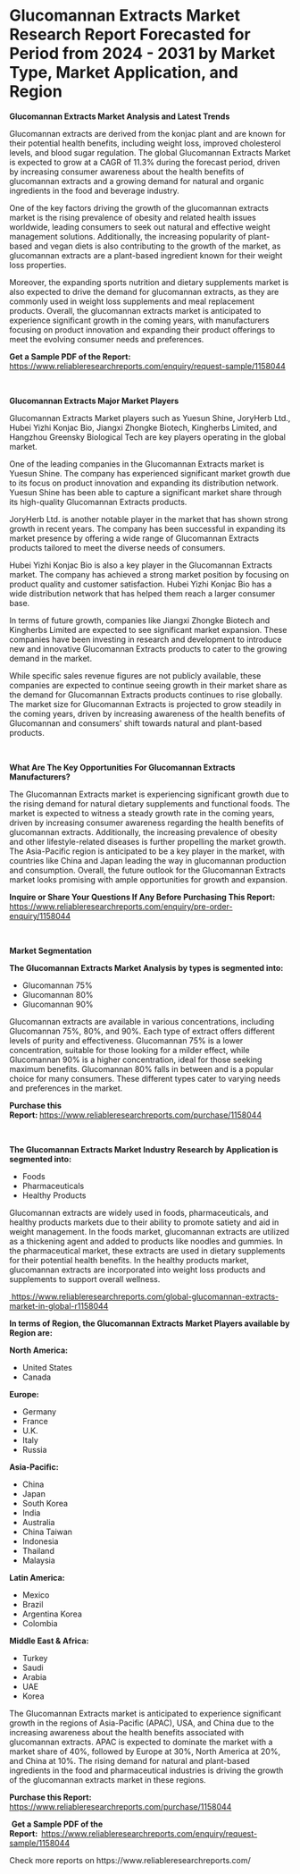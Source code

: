 <p><h1>Glucomannan Extracts Market Research Report Forecasted for Period from 2024 -  2031 by Market Type, Market Application, and Region</h1></p><p><strong>Glucomannan Extracts Market Analysis and Latest Trends</strong></p>
<p><p>Glucomannan extracts are derived from the konjac plant and are known for their potential health benefits, including weight loss, improved cholesterol levels, and blood sugar regulation. The global Glucomannan Extracts Market is expected to grow at a CAGR of 11.3% during the forecast period, driven by increasing consumer awareness about the health benefits of glucomannan extracts and a growing demand for natural and organic ingredients in the food and beverage industry.</p><p>One of the key factors driving the growth of the glucomannan extracts market is the rising prevalence of obesity and related health issues worldwide, leading consumers to seek out natural and effective weight management solutions. Additionally, the increasing popularity of plant-based and vegan diets is also contributing to the growth of the market, as glucomannan extracts are a plant-based ingredient known for their weight loss properties.</p><p>Moreover, the expanding sports nutrition and dietary supplements market is also expected to drive the demand for glucomannan extracts, as they are commonly used in weight loss supplements and meal replacement products. Overall, the glucomannan extracts market is anticipated to experience significant growth in the coming years, with manufacturers focusing on product innovation and expanding their product offerings to meet the evolving consumer needs and preferences.</p></p>
<p><strong>Get a Sample PDF of the Report:&nbsp;</strong> <a href="https://www.reliableresearchreports.com/enquiry/request-sample/1158044">https://www.reliableresearchreports.com/enquiry/request-sample/1158044</a></p>
<p>&nbsp;</p>
<p><strong>Glucomannan Extracts Major Market Players</strong></p>
<p><p>Glucomannan Extracts Market players such as Yuesun Shine, JoryHerb Ltd., Hubei Yizhi Konjac Bio, Jiangxi Zhongke Biotech, Kingherbs Limited, and Hangzhou Greensky Biological Tech are key players operating in the global market.</p><p>One of the leading companies in the Glucomannan Extracts market is Yuesun Shine. The company has experienced significant market growth due to its focus on product innovation and expanding its distribution network. Yuesun Shine has been able to capture a significant market share through its high-quality Glucomannan Extracts products.</p><p>JoryHerb Ltd. is another notable player in the market that has shown strong growth in recent years. The company has been successful in expanding its market presence by offering a wide range of Glucomannan Extracts products tailored to meet the diverse needs of consumers.</p><p>Hubei Yizhi Konjac Bio is also a key player in the Glucomannan Extracts market. The company has achieved a strong market position by focusing on product quality and customer satisfaction. Hubei Yizhi Konjac Bio has a wide distribution network that has helped them reach a larger consumer base.</p><p>In terms of future growth, companies like Jiangxi Zhongke Biotech and Kingherbs Limited are expected to see significant market expansion. These companies have been investing in research and development to introduce new and innovative Glucomannan Extracts products to cater to the growing demand in the market.</p><p>While specific sales revenue figures are not publicly available, these companies are expected to continue seeing growth in their market share as the demand for Glucomannan Extracts products continues to rise globally. The market size for Glucomannan Extracts is projected to grow steadily in the coming years, driven by increasing awareness of the health benefits of Glucomannan and consumers' shift towards natural and plant-based products.</p></p>
<p>&nbsp;</p>
<p><strong>What Are The Key Opportunities For Glucomannan Extracts Manufacturers?</strong></p>
<p><p>The Glucomannan Extracts market is experiencing significant growth due to the rising demand for natural dietary supplements and functional foods. The market is expected to witness a steady growth rate in the coming years, driven by increasing consumer awareness regarding the health benefits of glucomannan extracts. Additionally, the increasing prevalence of obesity and other lifestyle-related diseases is further propelling the market growth. The Asia-Pacific region is anticipated to be a key player in the market, with countries like China and Japan leading the way in glucomannan production and consumption. Overall, the future outlook for the Glucomannan Extracts market looks promising with ample opportunities for growth and expansion.</p></p>
<p><strong>Inquire or Share Your Questions If Any Before Purchasing This Report:</strong> <a href="https://www.reliableresearchreports.com/enquiry/pre-order-enquiry/1158044">https://www.reliableresearchreports.com/enquiry/pre-order-enquiry/1158044</a></p>
<p>&nbsp;</p>
<p><strong>Market Segmentation</strong></p>
<p><strong>The Glucomannan Extracts Market Analysis by types is segmented into:</strong></p>
<p><ul><li>Glucomannan 75%</li><li>Glucomannan 80%</li><li>Glucomannan 90%</li></ul></p>
<p><p>Glucomannan extracts are available in various concentrations, including Glucomannan 75%, 80%, and 90%. Each type of extract offers different levels of purity and effectiveness. Glucomannan 75% is a lower concentration, suitable for those looking for a milder effect, while Glucomannan 90% is a higher concentration, ideal for those seeking maximum benefits. Glucomannan 80% falls in between and is a popular choice for many consumers. These different types cater to varying needs and preferences in the market.</p></p>
<p><strong>Purchase this Report:&nbsp;</strong><a href="https://www.reliableresearchreports.com/purchase/1158044">https://www.reliableresearchreports.com/purchase/1158044</a></p>
<p>&nbsp;</p>
<p><strong>The Glucomannan Extracts Market Industry Research by Application is segmented into:</strong></p>
<p><ul><li>Foods</li><li>Pharmaceuticals</li><li>Healthy Products</li></ul></p>
<p><p>Glucomannan extracts are widely used in foods, pharmaceuticals, and healthy products markets due to their ability to promote satiety and aid in weight management. In the foods market, glucomannan extracts are utilized as a thickening agent and added to products like noodles and gummies. In the pharmaceutical market, these extracts are used in dietary supplements for their potential health benefits. In the healthy products market, glucomannan extracts are incorporated into weight loss products and supplements to support overall wellness.</p></p>
<p><a href="https://www.reliableresearchreports.com/global-glucomannan-extracts-market-in-global-r1158044">&nbsp;https://www.reliableresearchreports.com/global-glucomannan-extracts-market-in-global-r1158044</a></p>
<p><strong>In terms of Region, the Glucomannan Extracts Market Players available by Region are:</strong></p>
<p>
    <p> <strong> North America: </strong>
        <ul>
            <li>United States</li>
            <li>Canada</li>
        </ul>
        </p> 
    <p> <strong> Europe: </strong>
        <ul>
            <li>Germany</li>
            <li>France</li>
            <li>U.K.</li>
            <li>Italy</li>
            <li>Russia</li>
        </ul>
        </p> 
    <p> <strong> Asia-Pacific: </strong>
        <ul>
            <li>China</li>
            <li>Japan</li>
            <li>South Korea</li>
            <li>India</li>
            <li>Australia</li>
            <li>China Taiwan</li>
            <li>Indonesia</li>
            <li>Thailand</li>
            <li>Malaysia</li>
        </ul>
        </p> 
    <p> <strong> Latin America: </strong>
        <ul>
            <li>Mexico</li>
            <li>Brazil</li>
            <li>Argentina Korea</li>
            <li>Colombia</li>
        </ul>
        </p> 
    <p> <strong> Middle East & Africa: </strong>
        <ul>
            <li>Turkey</li>
            <li>Saudi</li>
            <li>Arabia</li>
            <li>UAE</li>
            <li>Korea</li>
        </ul>
    </p>
    </p>
<p><p>The Glucomannan Extracts market is anticipated to experience significant growth in the regions of Asia-Pacific (APAC), USA, and China due to the increasing awareness about the health benefits associated with glucomannan extracts. APAC is expected to dominate the market with a market share of 40%, followed by Europe at 30%, North America at 20%, and China at 10%. The rising demand for natural and plant-based ingredients in the food and pharmaceutical industries is driving the growth of the glucomannan extracts market in these regions.</p></p>
<p><strong>Purchase this Report: </strong><a href="https://www.reliableresearchreports.com/purchase/1158044">https://www.reliableresearchreports.com/purchase/1158044</a></p>
<p>&nbsp;<strong>Get a Sample PDF of the Report:&nbsp;&nbsp;</strong><a href="https://www.reliableresearchreports.com/enquiry/request-sample/1158044">https://www.reliableresearchreports.com/enquiry/request-sample/1158044</a></p>
<p><strong></strong></p>
<p>Check more reports on https://www.reliableresearchreports.com/</p>